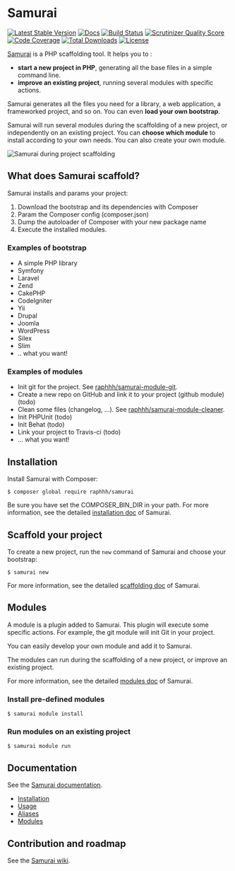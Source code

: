 # Samurai

[![Latest Stable Version](https://poser.pugx.org/raphhh/samurai/v/stable.svg)](https://packagist.org/packages/raphhh/samurai)
[![Docs](https://readthedocs.org/projects/samurai/badge/?version=latest)](http://samurai.readthedocs.org)
[![Build Status](https://travis-ci.org/Raphhh/samurai.png)](https://travis-ci.org/Raphhh/samurai)
[![Scrutinizer Quality Score](https://scrutinizer-ci.com/g/Raphhh/samurai/badges/quality-score.png?b=master)](https://scrutinizer-ci.com/g/Raphhh/samurai/)
[![Code Coverage](https://scrutinizer-ci.com/g/Raphhh/samurai/badges/coverage.png?b=master)](https://scrutinizer-ci.com/g/Raphhh/samurai/)
[![Total Downloads](https://poser.pugx.org/raphhh/samurai/downloads.svg)](https://packagist.org/packages/raphhh/samurai)
[![License](https://poser.pugx.org/raphhh/samurai/license.svg)](https://packagist.org/packages/raphhh/samurai)

[Samurai](http://samuraiphp.com/) is a PHP scaffolding tool. 
It helps you to :

 - **start a new project in PHP**, generating all the base files in a simple command line.
 - **improve an existing project**, running several modules with specific actions.

Samurai generates all the files you need for a library, a web application, a frameworked project, and so on. 
You can even **load your own bootstrap**.

Samurai will run several modules during the scaffolding of a new project, or independently on an existing project. 
You can **choose which module** to install according to your own needs. 
You can also create your own module.

![Samurai during project scaffolding](https://raw.githubusercontent.com/Raphhh/samurai/master/doc/samurai-new.png)


## What does Samurai scaffold?

Samurai installs and params your project:

 1. Download the bootstrap and its dependencies with Composer
 2. Param the Composer config (composer.json)
 3. Dump the autoloader of Composer with your new package name
 4. Execute the installed modules.
 
 
### Examples of bootstrap

 - A simple PHP library
 - Symfony
 - Laravel
 - Zend
 - CakePHP
 - CodeIgniter
 - Yii
 - Drupal
 - Joomla
 - WordPress
 - Silex
 - Slim
 - .. what you want!
 

### Examples of modules

 - Init git for the project. See [raphhh/samurai-module-git](https://github.com/Raphhh/samurai-module-git).
 - Create a new repo on GitHub and link it to your project (github module) (todo)
 - Clean some files (changelog, ...). See [raphhh/samurai-module-cleaner](https://github.com/Raphhh/samurai-module-cleaner).
 - Init PHPUnit (todo)
 - Init Behat (todo)
 - Link your project to Travis-ci (todo)
 - ... what you want!


## Installation

Install Samurai with Composer:

```console
$ composer global require raphhh/samurai
```

Be sure you have set the COMPOSER_BIN_DIR in your path. 
For more information, see the detailed [installation doc](http://samurai.readthedocs.org/) of Samurai.


## Scaffold your project

To create a new project, run the `new` command of Samurai and choose your bootstrap:

```console
$ samurai new
```

For more information, see the detailed [scaffolding doc](http://samurai.readthedocs.org/en/latest/scaffolding/) of Samurai.


## Modules

A module is a plugin added to Samurai. 
This plugin will execute some specific actions. 
For example, the git module will init Git in your project.

You can easily develop your own module and add it to Samurai.

The modules can run during the scaffolding of a new project, or improve an existing project.

For more information, see the detailed [modules doc](http://samurai.readthedocs.org/en/latest/modules/) of Samurai.

### Install pre-defined modules

```console
$ samurai module install
```

### Run modules on an existing project

```console
$ samurai module run
```

## Documentation

See the [Samurai documentation](http://samurai.readthedocs.org/).
 - [Installation](http://samurai.readthedocs.org/en/latest/installation/)
 - [Usage](http://samurai.readthedocs.org/en/latest/scaffolding/)
 - [Aliases](http://samurai.readthedocs.org/en/latest/aliases/)
 - [Modules](http://samurai.readthedocs.org/en/latest/modules/)

## Contribution and roadmap

See the [Samurai wiki](https://github.com/Raphhh/samurai/wiki).

